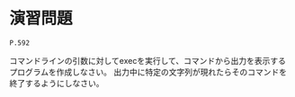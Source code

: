 
演習問題
========

`P.592`

コマンドラインの引数に対してexecを実行して、コマンドから出力を表示するプログラムを作成しなさい。
出力中に特定の文字列が現れたらそのコマンドを終了するようにしなさい。

